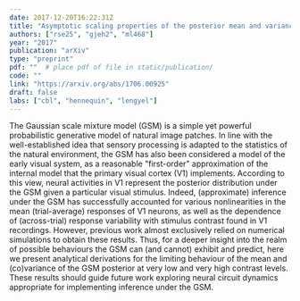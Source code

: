 ```yaml
---
date: 2017-12-20T16:22:31Z
title: "Asymptotic scaling properties of the posterior mean and variance in the Gaussian scale mixture model"
authors: ["rse25", "gjeh2", "ml468"]
year: "2017"
publication: "arXiv"
type: "preprint" 
pdf: ""  # place pdf of file in static/publication/
code: ""
link: "https://arxiv.org/abs/1706.00925"
draft: false
labs: ["cbl", "hennequin", "lengyel"]
---
```


The Gaussian scale mixture model (GSM) is a simple yet powerful probabilistic
generative model of natural image patches. In line with the well-established
idea that sensory processing is adapted to the statistics of the natural
environment, the GSM has also been considered a model of the early visual
system, as a reasonable "first-order" approximation of the internal model that
the primary visual cortex (V1) implements. According to this view, neural
activities in V1 represent the posterior distribution under the GSM given a
particular visual stimulus. Indeed, (approximate) inference under the GSM has
successfully accounted for various nonlinearities in the mean (trial-average)
responses of V1 neurons, as well as the dependence of (across-trial) response
variability with stimulus contrast found in V1 recordings. However, previous
work almost exclusively relied on numerical simulations to obtain these
results. Thus, for a deeper insight into the realm of possible behaviours the
GSM can (and cannot) exhibit and predict, here we present analytical
derivations for the limiting behaviour of the mean and (co)variance of the GSM
posterior at very low and very high contrast levels. These results should guide
future work exploring neural circuit dynamics appropriate for implementing
inference under the GSM.


